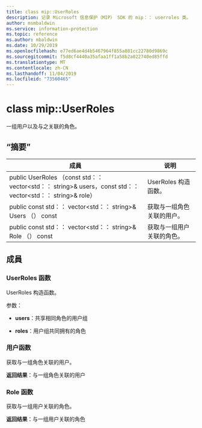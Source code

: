 ```yaml
---
title: class mip::UserRoles
description: 记录 Microsoft 信息保护（MIP） SDK 的 mip：： userroles 类。
author: msmbaldwin
ms.service: information-protection
ms.topic: reference
ms.author: mbaldwin
ms.date: 10/29/2019
ms.openlocfilehash: e77ed6ae4d4b5467964f855a081cc22780d9869c
ms.sourcegitcommit: f5d8cf4440a35afaa1ff1a58b2a022740ed85ffd
ms.translationtype: MT
ms.contentlocale: zh-CN
ms.lasthandoff: 11/04/2019
ms.locfileid: "73560465"
---
```

# <a name="class-mipuserroles"></a>class mip::UserRoles 
一组用户以及与之关联的角色。
  
## <a name="summary"></a>“摘要”
 成員                        | 说明                                
--------------------------------|---------------------------------------------
public UserRoles （const std：： vector\<std：： string\>& users，const std：： vector\<std：： string\>& role）  |  UserRoles 构造函数。
public const std：： vector\<std：： string\>& Users （） const  |  获取与一组角色关联的用户。
public const std：： vector\<std：： string\>& Role （） const  |  获取与一组用户关联的角色。
  
## <a name="members"></a>成員
  
### <a name="userroles-function"></a>UserRoles 函数
UserRoles 构造函数。

参数：  
* **users**：共享相同角色的用户组 


* **roles**：用户组共同拥有的角色


  
### <a name="users-function"></a>用户函数
获取与一组角色关联的用户。

  
**返回结果**：与一组角色关联的用户
  
### <a name="roles-function"></a>Role 函数
获取与一组用户关联的角色。

  
**返回结果**：与一组用户关联的角色